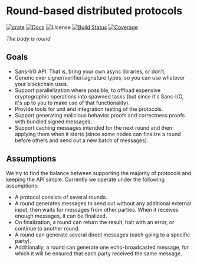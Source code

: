 # Round-based distributed protocols

[![crate][crate-image]][crate-link]
[![Docs][docs-image]][docs-link]
![License][license-image]
[![Build Status][build-image]][build-link]
[![Coverage][coverage-image]][coverage-link]

*The body is round*

## Goals

- Sans-I/O API. That is, bring your own async libraries, or don't.
- Generic over signer/verifier/signature types, so you can use whatever your blockchain uses.
- Support parallelization where possible, to offload expensive cryptographic operations into spawned tasks (but since it's Sans-I/O, it's up to you to make use of that functionality).
- Provide tools for unit and integration testing of the protocols.
- Support generating malicious behavior proofs and correctness proofs with bundled signed messages.
- Support caching messages intended for the next round and then applying them when it starts (since some nodes can finalize a round before others and send out a new batch of messages).


## Assumptions

We try to find the balance between supporting the majority of protocols and keeping the API simple. Currently we operate under the following assumptions:

- A protocol consists of several rounds.
- A round generates messages to send out without any additional external input, then waits for messages from other parties. When it receives enough messages, it can be finalized.
- On finalization, a round can return the result, halt with an error, or continue to another round.
- A round can generate several direct messages (each going to a specific party).
- Additionally, a round can generate one echo-broadcasted message, for which it will be ensured that each party received the same message.


[crate-image]: https://img.shields.io/crates/v/manul.svg
[crate-link]: https://crates.io/crates/manul
[docs-image]: https://docs.rs/manul/badge.svg
[docs-link]: https://docs.rs/manul/
[license-image]: https://img.shields.io/crates/l/manul
[build-image]: https://github.com/entropyxyz/manul/actions/workflows/manul.yml/badge.svg?branch=master&event=push
[build-link]: https://github.com/entropyxyz/manul/actions?query=workflow%3Amanul
[coverage-image]: https://codecov.io/gh/entropyxyz/manul/branch/master/graph/badge.svg
[coverage-link]: https://codecov.io/gh/entropyxyz/manul
